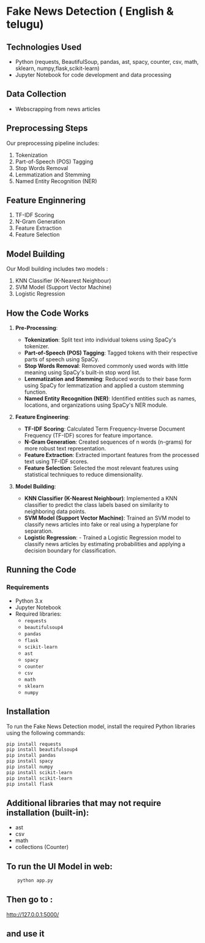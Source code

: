  # Fake News Detection ( English & telugu)

## Technologies Used
- Python (requests, BeautifulSoup, pandas, ast, spacy, counter, csv, math, sklearn, numpy,flask,scikit-learn)
- Jupyter Notebook for code development and data processing

## Data Collection
- Webscrapping from news articles

## Preprocessing Steps

Our preprocessing pipeline includes:
1. Tokenization  
2. Part-of-Speech (POS) Tagging  
3. Stop Words Removal  
4. Lemmatization and Stemming  
5. Named Entity Recognition (NER)  


## Feature Enginnering

1. TF-IDF Scoring  
2. N-Gram Generation  
3. Feature Extraction
4. Feature Selection


## Model Building

Our Modl building includes two models :
1. KNN Classifier (K-Nearest Neighbour)
2. SVM Model (Support Vector Machine)
3. Logistic Regression 

## How the Code Works

1. **Pre-Processing**: 
    - **Tokenization**: Split text into individual tokens using SpaCy's tokenizer.  
    - **Part-of-Speech (POS) Tagging**: Tagged tokens with their respective parts of speech using SpaCy.  
    - **Stop Words Removal**: Removed commonly used words with little meaning using SpaCy's built-in stop word list.  
    - **Lemmatization and Stemming**: Reduced words to their base form using SpaCy for lemmatization and applied a custom stemming function.
    - **Named Entity Recognition (NER)**: Identified entities such as names, locations, and organizations using SpaCy's NER module.  
      

2. **Feature Engineering**:  
    - **TF-IDF Scoring**: Calculated Term Frequency-Inverse Document Frequency (TF-IDF) scores for feature importance.  
    - **N-Gram Generation**: Created sequences of n words (n-grams) for more robust text representation.
    - **Feature Extraction**: Extracted important features from the processed text using TF-IDF scores.  
    - **Feature Selection**: Selected the most relevant features using statistical techniques to reduce dimensionality.  

3. **Model Building**:  
    - **KNN Classifier (K-Nearest Neighbour)**: Implemented a KNN classifier to predict the class labels based on similarity to neighboring data points.  
    - **SVM Model (Support Vector Machine)**: Trained an SVM model to classify news articles into fake or real using a hyperplane for separation.  
    - **Logistic Regression**: - Trained a Logistic Regression model to classify news articles by estimating probabilities and applying a decision boundary for classification.  

## Running the Code

### Requirements
- Python 3.x
- Jupyter Notebook
- Required libraries:
  - `requests`
  - `beautifulsoup4`
  - `pandas`
  - `flask`
  - `scikit-learn`
  - `ast`
  - `spacy`
  - `counter`
  - `csv`
  - `math`
  - `sklearn`
  - `numpy`

## Installation  

To run the Fake News Detection model, install the required Python libraries using the following commands:  

```bash
pip install requests
pip install beautifulsoup4
pip install pandas
pip install spacy
pip install numpy
pip install scikit-learn
pip install scikit-learn
pip install flask
```

## Additional libraries that may not require installation (built-in):
- ast
- csv
- math
- collections (Counter)

## To run the UI Model in web:
```bash
    python app.py
```
## Then go to :
http://127.0.0.1:5000/

## and use it
